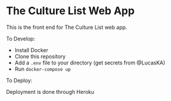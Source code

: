 # The Culture List Web App

This is the front end for The Culture List web app.

To Develop:

- Install Docker
- Clone this repository
- Add a `.env` file to your directory (get secrets from @LucasKA)
- Run `docker-compose up`


To Deploy:

Deployment is done through Heroku

